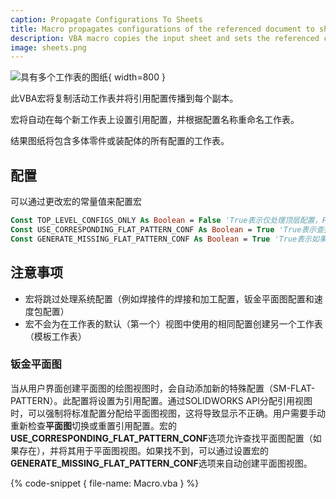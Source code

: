 ```yaml
---
caption: Propagate Configurations To Sheets
title: Macro propagates configurations of the referenced document to sheets in the SOLIDWORKS drawings
description: VBA macro copies the input sheet and sets the referenced configuration sof the referenced document
image: sheets.png
---
```


![具有多个工作表的图纸](sheets.png){ width=800 }

此VBA宏将复制活动工作表并将引用配置传播到每个副本。

宏将自动在每个新工作表上设置引用配置，并根据配置名称重命名工作表。

结果图纸将包含多体零件或装配体的所有配置的工作表。

## 配置

可以通过更改宏的常量值来配置宏

~~~ vb
Const TOP_LEVEL_CONFIGS_ONLY As Boolean = False 'True表示仅处理顶层配置，False表示处理子配置
Const USE_CORRESPONDING_FLAT_PATTERN_CONF As Boolean = True 'True表示查找平面图视图的相应SM-FLAT-PATTERN配置，False表示使用配置As Is
Const GENERATE_MISSING_FLAT_PATTERN_CONF As Boolean = True 'True表示如果不存在，则自动创建新的SM-FLAT-PATTERN配置，False表示使用配置As Is
~~~

## 注意事项

* 宏将跳过处理系统配置（例如焊接件的焊接和加工配置，钣金平面图配置和速度包配置）
* 宏不会为在工作表的默认（第一个）视图中使用的相同配置创建另一个工作表（模板工作表）

### 钣金平面图

当从用户界面创建平面图的绘图视图时，会自动添加新的特殊配置（SM-FLAT-PATTERN）。此配置将设置为引用配置。通过SOLIDWORKS API分配引用视图时，可以强制将标准配置分配给平面图视图，这将导致显示不正确。用户需要手动重新检查**平面图**切换或重置引用配置。宏的**USE_CORRESPONDING_FLAT_PATTERN_CONF**选项允许查找平面图配置（如果存在），并将其用于平面图视图。如果找不到，可以通过设置宏的**GENERATE_MISSING_FLAT_PATTERN_CONF**选项来自动创建平面图视图。

{% code-snippet { file-name: Macro.vba } %}
